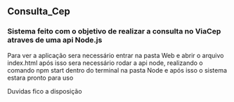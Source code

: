 ## Consulta_Cep


###  Sistema feito com o objetivo de realizar a consulta no ViaCep atraves de uma api Node.js



Para ver a aplicação sera necessário entrar na pasta Web e abrir o arquivo index.html
após isso sera necessário rodar a api node, realizando o comando npm start dentro do terminal na pasta Node e após isso o sistema estara pronto para uso 

Duvidas fico a disposição 
